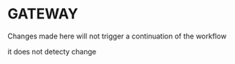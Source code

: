 # GATEWAY

Changes made here will not trigger a continuation of the workflow

it does not detecty change